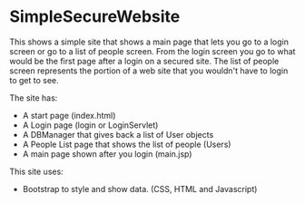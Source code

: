 # SimpleSecureWebsite

This shows a simple site that shows a main page that lets you go to a login screen or go to a list of people screen.  From the login screen you go to what would be the first page after a login on a secured site.  The list of people screen represents the portion of a web site that you wouldn't have to login to get to see.

The site has:
* A start page  (index.html)
* A Login page  (login or LoginServlet)
* A DBManager that gives back a list of User objects
* A People List page that shows the list of people (Users)
* A main page shown after you login (main.jsp)

This site uses:
* Bootstrap to style and show data.  (CSS, HTML and Javascript)
